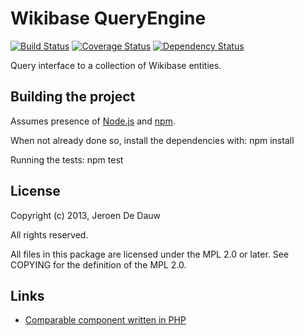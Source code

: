 # Wikibase QueryEngine

[![Build Status](https://secure.travis-ci.org/JeroenDeDauw/QueryEngine.png?branch=master)](http://travis-ci.org/JeroenDeDauw/QueryEngine)
[![Coverage Status](https://coveralls.io/repos/JeroenDeDauw/QueryEngine/badge.png?branch=master)](https://coveralls.io/r/JeroenDeDauw/QueryEngine?branch=master)
[![Dependency Status](https://gemnasium.com/JeroenDeDauw/QueryEngine.png)](https://gemnasium.com/JeroenDeDauw/QueryEngine)

Query interface to a collection of Wikibase entities.

## Building the project

Assumes presence of [Node.js](http://nodejs.org/)
and [npm](https://npmjs.org/).

When not already done so, install the dependencies with: npm install

Running the tests: npm test

## License

Copyright (c) 2013, Jeroen De Dauw

All rights reserved.

All files in this package are licensed under the MPL 2.0 or later.
See COPYING for the definition of the MPL 2.0.

## Links

* [Comparable component written in PHP](https://github.com/wikimedia/mediawiki-extensions-WikibaseQueryEngine)
